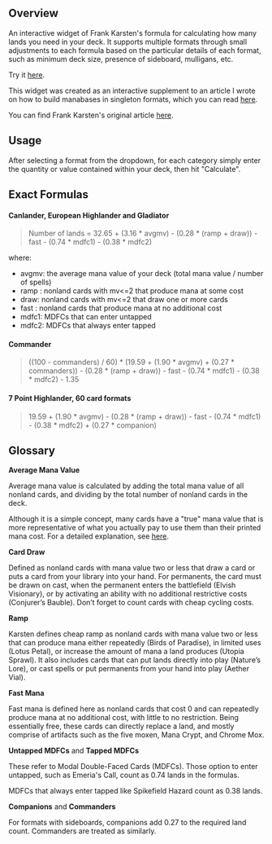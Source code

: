 ## Overview

An interactive widget of Frank Karsten's formula for calculating how many lands you need in your deck. It supports multiple formats through small adjustments to each formula based on the particular details of each format, such as minimum deck size, presence of sideboard, mulligans, etc.

Try it [here](https://kvnchen.github.io/formulaWidget/).

This widget was created as an interactive supplement to an article I wrote on how to build manabases in singleton formats, which you can read [here](https://www.canadianhighlander.ca/2023/07/17/how-to-build-a-manabase-for-singleton-formats/).

You can find Frank Karsten's original article [here](https://www.channelfireball.com/article/how-many-lands-do-you-need-in-your-deck-an-updated-analysis/cd1c1a24-d439-4a8e-b369-b936edb0b38a/).

## Usage

After selecting a format from the dropdown, for each category simply enter the quantity or value contained within your deck, then hit "Calculate".


## Exact Formulas

#### Canlander, European Highlander and Gladiator

> Number of lands = 32.65 + (3.16 * avgmv) - (0.28 * (ramp + draw)) - fast - (0.74 * mdfc1) - (0.38 * mdfc2)

where:

- avgmv: the average mana value of your deck (total mana value / number of spells)
- ramp : nonland cards with mv<=2 that produce mana at some cost
- draw: nonland cards with mv<=2 that draw one or more cards
- fast : nonland cards that produce mana at no additional cost
- mdfc1: MDFCs that can enter untapped
- mdfc2: MDFCs that always enter tapped


#### Commander

> ((100 - commanders) / 60) * (19.59 + (1.90 * avgmv) + (0.27 * commanders)) - (0.28 * (ramp + draw)) - fast - (0.74 * mdfc1) - (0.38 * mdfc2) - 1.35


#### 7 Point Highlander, 60 card formats

> 19.59 + (1.90 * avgmv) - (0.28 * (ramp + draw)) - fast - (0.74 * mdfc1) - (0.38 * mdfc2) + (0.27 * companion)


## Glossary

**Average Mana Value**

Average mana value is calculated by adding the total mana value of all nonland cards, and dividing by the total number of nonland cards in the deck.

Although it is a simple concept, many cards have a "true" mana value that is more representative of what you actually pay to use them than their printed mana cost. For a detailed explanation, see [here](https://www.canadianhighlander.ca/2023/07/17/how-to-build-a-manabase-for-singleton-formats/#formula).


**Card Draw**

Defined as nonland cards with mana value two or less that draw a card or puts a card from your library into your hand. For permanents, the card must be drawn on cast, when the permanent enters the battlefield (Elvish Visionary), or by activating an ability with no additional restrictive costs (Conjurer’s Bauble). Don’t forget to count cards with cheap cycling costs.


**Ramp**

Karsten defines cheap ramp as nonland cards with mana value two or less that can produce mana either repeatedly (Birds of Paradise), in limited uses (Lotus Petal), or increase the amount of mana a land produces (Utopia Sprawl). It also includes cards that can put lands directly into play (Nature’s Lore), or cast spells or put permanents from your hand into play (Aether Vial).


**Fast Mana**

Fast mana is defined here as nonland cards that cost 0 and can repeatedly produce mana at no additional cost, with little to no restriction. Being essentially free, these cards can directly replace a land, and mostly comprise of artifacts such as the five moxen, Mana Crypt, and Chrome Mox.


**Untapped MDFCs** and **Tapped MDFCs**

These refer to Modal Double-Faced Cards (MDFCs). Those option to enter untapped, such as Emeria's Call, count as 0.74 lands in the formulas.

MDFCs that always enter tapped like Spikefield Hazard count as 0.38 lands.


**Companions** and **Commanders**

For formats with sideboards, companions add 0.27 to the required land count. Commanders are treated as similarly.

